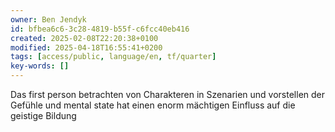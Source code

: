 ```yaml
---
owner: Ben Jendyk
id: bfbea6c6-3c28-4819-b55f-c6fcc40eb416
created: 2025-02-08T22:20:38+0100
modified: 2025-04-18T16:55:41+0200
tags: [access/public, language/en, tf/quarter]
key-words: []
---
```


Das first person betrachten von Charakteren in Szenarien und vorstellen der Gefühle und mental state hat einen enorm mächtigen Einfluss auf die geistige Bildung 